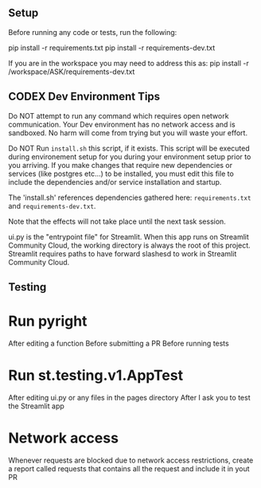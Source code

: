 ## Setup
Before running any code or tests, run the following:

pip install -r requirements.txt
pip install -r requirements-dev.txt

If you are in the workspace you may need to address this as:
pip install -r /workspace/ASK/requirements-dev.txt


## CODEX Dev Environment Tips
Do NOT attempt to run any command which requires open network communication.  Your Dev environment has no network access and is sandboxed. No harm will come from trying but you will waste your effort.


Do NOT Run `install.sh` this script, if it exists. This script will be executed during environement setup for you during your environment setup prior to you arriving.  If you make changes that require new dependencies or services (like postgres etc...) to be installed, you must edit this file to include the dependencies and/or service installation and startup.

The 'install.sh' references dependencies gathered here: `requirements.txt` and `requirements-dev.txt`. 

Note that the effects will not take place until the next task session. 

ui.py is the "entrypoint file" for Streamlit. When this app runs on Streamlit Community Cloud, the working directory is always the root of this project. Streamlit requires paths to have forward slashesd to work in Streamlit Community Cloud.

## Testing

# Run pyright 
After editing a function
Before submitting a PR
Before running tests

# Run st.testing.v1.AppTest
After editing ui.py or any files in the pages directory
After I ask you to test the Streamlit app

# Network access
Whenever requests are blocked due to network access restrictions, create a report called requests that contains all the request and include it in yout PR

